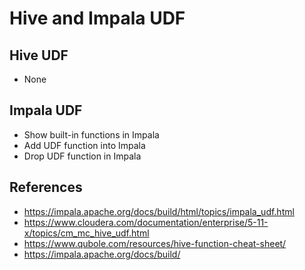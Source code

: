Hive and Impala UDF
===================

Hive UDF
-------------------
* None

Impala UDF
-------------------
* Show built-in functions in Impala
* Add UDF function into Impala
* Drop UDF function in Impala

References
-------------------
* https://impala.apache.org/docs/build/html/topics/impala_udf.html
* https://www.cloudera.com/documentation/enterprise/5-11-x/topics/cm_mc_hive_udf.html
* https://www.qubole.com/resources/hive-function-cheat-sheet/
* https://impala.apache.org/docs/build/

